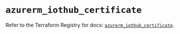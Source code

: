 # `azurerm_iothub_certificate`

Refer to the Terraform Registry for docs: [`azurerm_iothub_certificate`](https://registry.terraform.io/providers/hashicorp/azurerm/3.88.0/docs/resources/iothub_certificate).
